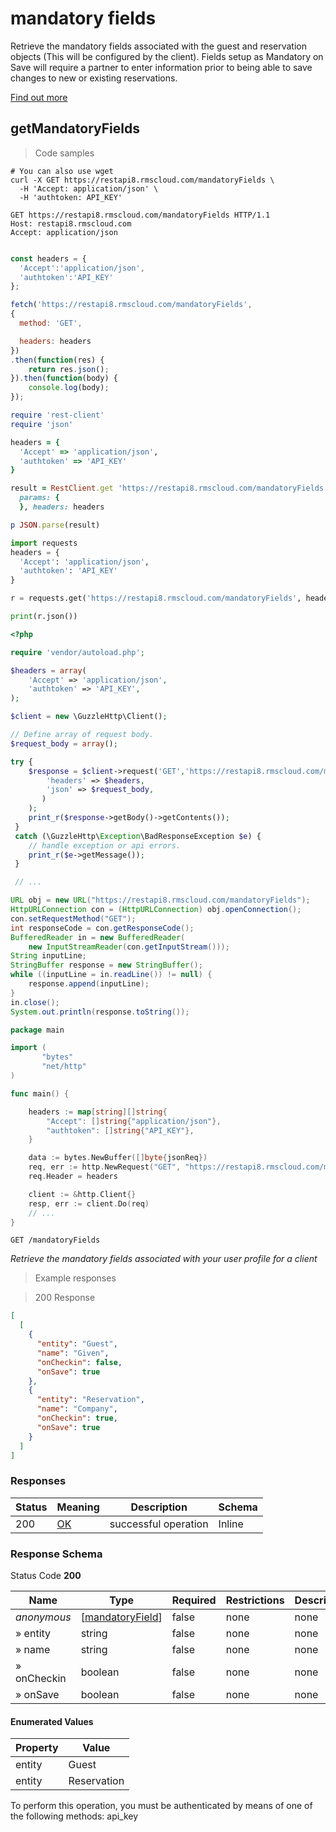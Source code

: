 <h1 id="rms-rest-api-mandatory-fields">mandatory fields</h1>

Retrieve the mandatory fields associated with the guest and reservation objects (This will be configured by the client). Fields setup as Mandatory on Save will require a partner to enter information prior to being able to save changes to new or existing reservations.

<a href="https://helpcentre.rmscloud.com/field-maintenance-info/field-maintenance-overview">Find out more</a>

## getMandatoryFields

<a id="opIdgetMandatoryFields"></a>

> Code samples

```shell
# You can also use wget
curl -X GET https://restapi8.rmscloud.com/mandatoryFields \
  -H 'Accept: application/json' \
  -H 'authtoken: API_KEY'

```

```http
GET https://restapi8.rmscloud.com/mandatoryFields HTTP/1.1
Host: restapi8.rmscloud.com
Accept: application/json

```

```javascript

const headers = {
  'Accept':'application/json',
  'authtoken':'API_KEY'
};

fetch('https://restapi8.rmscloud.com/mandatoryFields',
{
  method: 'GET',

  headers: headers
})
.then(function(res) {
    return res.json();
}).then(function(body) {
    console.log(body);
});

```

```ruby
require 'rest-client'
require 'json'

headers = {
  'Accept' => 'application/json',
  'authtoken' => 'API_KEY'
}

result = RestClient.get 'https://restapi8.rmscloud.com/mandatoryFields',
  params: {
  }, headers: headers

p JSON.parse(result)

```

```python
import requests
headers = {
  'Accept': 'application/json',
  'authtoken': 'API_KEY'
}

r = requests.get('https://restapi8.rmscloud.com/mandatoryFields', headers = headers)

print(r.json())

```

```php
<?php

require 'vendor/autoload.php';

$headers = array(
    'Accept' => 'application/json',
    'authtoken' => 'API_KEY',
);

$client = new \GuzzleHttp\Client();

// Define array of request body.
$request_body = array();

try {
    $response = $client->request('GET','https://restapi8.rmscloud.com/mandatoryFields', array(
        'headers' => $headers,
        'json' => $request_body,
       )
    );
    print_r($response->getBody()->getContents());
 }
 catch (\GuzzleHttp\Exception\BadResponseException $e) {
    // handle exception or api errors.
    print_r($e->getMessage());
 }

 // ...

```

```java
URL obj = new URL("https://restapi8.rmscloud.com/mandatoryFields");
HttpURLConnection con = (HttpURLConnection) obj.openConnection();
con.setRequestMethod("GET");
int responseCode = con.getResponseCode();
BufferedReader in = new BufferedReader(
    new InputStreamReader(con.getInputStream()));
String inputLine;
StringBuffer response = new StringBuffer();
while ((inputLine = in.readLine()) != null) {
    response.append(inputLine);
}
in.close();
System.out.println(response.toString());

```

```go
package main

import (
       "bytes"
       "net/http"
)

func main() {

    headers := map[string][]string{
        "Accept": []string{"application/json"},
        "authtoken": []string{"API_KEY"},
    }

    data := bytes.NewBuffer([]byte{jsonReq})
    req, err := http.NewRequest("GET", "https://restapi8.rmscloud.com/mandatoryFields", data)
    req.Header = headers

    client := &http.Client{}
    resp, err := client.Do(req)
    // ...
}

```

`GET /mandatoryFields`

*Retrieve the mandatory fields associated with your user profile for a client*

> Example responses

> 200 Response

```json
[
  [
    {
      "entity": "Guest",
      "name": "Given",
      "onCheckin": false,
      "onSave": true
    },
    {
      "entity": "Reservation",
      "name": "Company",
      "onCheckin": true,
      "onSave": true
    }
  ]
]
```

<h3 id="getmandatoryfields-responses">Responses</h3>

|Status|Meaning|Description|Schema|
|---|---|---|---|
|200|[OK](https://tools.ietf.org/html/rfc7231#section-6.3.1)|successful operation|Inline|

<h3 id="getmandatoryfields-responseschema">Response Schema</h3>

Status Code **200**

|Name|Type|Required|Restrictions|Description|
|---|---|---|---|---|
|*anonymous*|[[mandatoryField](#schemamandatoryfield)]|false|none|none|
|» entity|string|false|none|none|
|» name|string|false|none|none|
|» onCheckin|boolean|false|none|none|
|» onSave|boolean|false|none|none|

#### Enumerated Values

|Property|Value|
|---|---|
|entity|Guest|
|entity|Reservation|

<aside class="warning">
To perform this operation, you must be authenticated by means of one of the following methods:
api_key
</aside>

